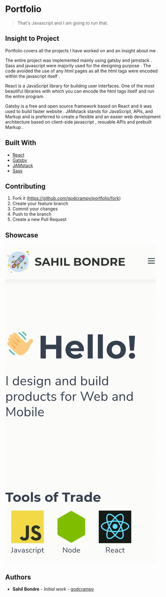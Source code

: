 # Portfolio
> That's Javascript and I am going to run that.

## Insight to Project

Portfolio covers all the projects I have worked on and an insight about me .

The entire project was implemented mainly using gatsby and jamstack . Sass and javascript were majorily used for 
the designing purpose . The code avoided the use of any html pages as all the html tags were encoded within the javascript itself .

React is a JavaScript library for building user interfaces. One of the most beautiful libraries with which you can encode the html tags itself and run the entire program . 

Gatsby is a free and open source framework based on React and it was used to build faster website . JAMstack stands for JavaScript, APIs, and Markup and is preferred to create a flexible and an easier web development architecture based on client-side javascript , resuable APIs and prebuilt Markup .


## Built With

* [React](https://reactjs.org/)
* [Gatsby](https://www.gatsbyjs.org/)
* [JAMstack](https://jamstack.org/)
* [Sass](https://sass-lang.com/)

## Contributing

1. Fork it (<https://github.com/godcrampy/portfolio/fork>)
2. Create your feature branch
3. Commit your changes
4. Push to the branch
5. Create a new Pull Request

## Showcase 
![Portfolio Showcase](website-showcase/portfolio.gif)

## Authors

* **Sahil Bondre** - *Initial work* - [godcrampy](https://github.com/godcrampy)
